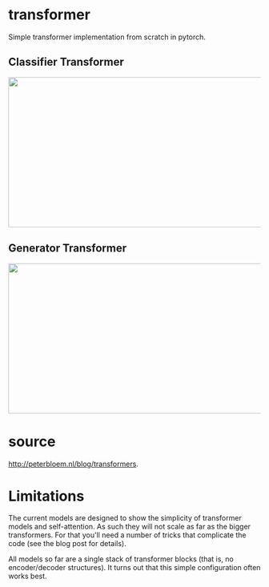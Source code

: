 # transformer

Simple transformer implementation from scratch in pytorch. 

## Classifier Transformer

<p align="left">
 <img  width="600" height="300" src="http://peterbloem.nl/files/transformers/classifier.svg">
</p>

## Generator Transformer

<p align="left">
 <img  width="600" height="300" src="http://peterbloem.nl/files/transformers/generator.svg">
</p>


# source 

http://peterbloem.nl/blog/transformers.

# Limitations

The current models are designed to show the simplicity of transformer models and self-attention. As such 
they will not scale as far as the bigger transformers. For that you'll need a number of tricks that 
complicate the code (see the blog post for details).

All models so far are a single stack of transformer blocks (that is, no encoder/decoder structures). It 
turns out that this simple configuration often works best. 
